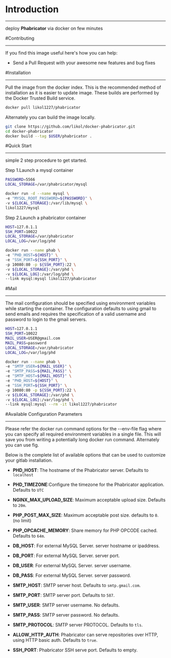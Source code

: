 # Introduction
* * * 

deploy **Phabricator** via docker on few minutes



#Contributing
* * *

If you find this image useful here's how you can help:

* Send a Pull Request with your awesome new features and bug fixes



#Installation
* * *

Pull the image from the docker index. This is the recommended method of installation as it is easier to update image. These builds are performed by the Docker Trusted Build service.

```bash
docker pull likol1227/phabricator
```

Alternately you can build the image locally.

```bash
git clone https://github.com/likol/docker-phabricator.git
cd docker-phabricator
docker build --tag $USER/phabricator .
```

#Quick Start
* * *

simple 2 step procedure to get started.

Step 1.Launch a mysql container

```bash
PASSWORD=5566
LOCAL_STORAGE=/var/phabricator/mysql

docker run -d --name mysql \
-e "MYSQL_ROOT_PASSWORD=${PASSWORD}" \
-v ${LOCAL_STORAGE}:/var/lib/mysql \
likol1227/mysql
```

Step 2.Launch a phabricator container

```bash
HOST=127.0.1.1
SSH_PORT=10022
LOCAL_STORAGE=/var/phabricator
LOCAL_LOG=/var/log/phd

docker run --name phab \
-e "PHD_HOST=${HOST}" \
-e "SSH_PORT=${SSH_PORT}" \
-p 10080:80 -p ${SSH_PORT}:22 \
-v ${LOCAL_STORAGE}:/var/phd \
-v ${LOCAL_LOG}:/var/log/phd \
--link mysql:mysql likol1227/phabricator
```

#Mail
* * *
The mail configuration should be specified using environment variables while starting the container. The configuration defaults to using gmail to send emails and requires the specification of a valid username and password to login to the gmail servers.

```bash
HOST=127.0.1.1
SSH_PORT=10022
MAIL_USER=USER@gmail.com
MAIL_PASS=password
LOCAL_STORAGE=/var/phabricator
LOCAL_LOG=/var/log/phd

docker run --name phab \
-e "SMTP_USER=${MAIL_USER}" \
-e "SMTP_PASS=${MAIL_PASS}" \
-e "SMTP_HOST=${MAIL_HOST}" \
-e "PHD_HOST=${HOST}" \
-e "SSH_PORT=${SSH_PORT}" \
-p 10080:80 -p ${SSH_PORT}:22 \
-v ${LOCAL_STORAGE}:/var/phd \
-v ${LOCAL_LOG}:/var/log/phd \
--link mysql:mysql --rm -it likol1227/phabricator
```
#Available Configuration Parameters
* * *
Please refer the docker run command options for the --env-file flag where you can specify all required environment variables in a single file. This will save you from writing a potentially long docker run command. Alternately you can use fig.

Below is the complete list of available options that can be used to customize your gitlab installation.

* **PHD_HOST**: The hostname of the Phabricator server. Defaults to `localhost`

* **PHD_TIMEZONE**:Configure the timezone for the Phabricator application. Defaults to `UTC`

* **NGINX_MAX_UPLOAD_SIZE**: Maximum acceptable upload size. Defaults to `20m`.

* **PHP_POST_MAX_SIZE**: Maximum acceptable post size. defaults to `0`. (no limit)

* **PHP_OPCACHE_MEMORY**: Share memory for PHP OPCODE cached. Defaults to `64m`.

* **DB_HOST**: For external MySQL Server. server hostname or ipaddress.

* **DB_PORT**: For external MySQL Server. server port.

* **DB_USER**: For external MySQL Server. server username.

* **DB_PASS**: For external MySQL Server. server password.

* **SMTP_HOST**: SMTP server host. Defaults to `smtp.gmail.com`.

* **SMTP_PORT**: SMTP server port. Defaults to `587`.

* **SMTP_USER**: SMTP server username. No defaults.

* **SMTP_PASS**: SMTP server password. No defaults.

* **SMTP_PROTOCOL**: SMTP server PROTOCOL. Defaults to `tls`.

* **ALLOW_HTTP_AUTH**: Phabricator can serve repositories over HTTP, using HTTP basic auth. Defaults to `true`.

* **SSH_PORT**: Phabricator SSH serve port. Defaults to empty.
